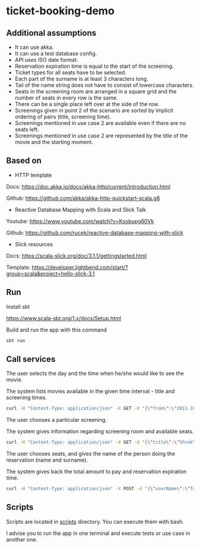 ticket-booking-demo
===================

Additional assumptions
----------------------

- It can use akka.
- It can use a test database config.
- API uses ISO date format.
- Reservation expiration time is equal to the start of the screening.
- Ticket types for all seats have to be selected.
- Each part of the surname is at least 3 characters long.
- Tail of the name string does not have to consist of lowercase characters.
- Seats in the screening room are arranged in a square grid and the number of seats in every row is the same.
- There can be a single place left over at the side of the row.
- Screenings given in point 2 of the scenario are sorted by implicit ordering of pairs (title, screening time).
- Screenings mentioned in use case 2 are available even if there are no seats left.
- Screenings mentioned in use case 2 are represented by the title of the movie and the starting moment.

Based on
--------

- HTTP template

Docs: <https://doc.akka.io/docs/akka-http/current/introduction.html>

Github: <https://github.com/akka/akka-http-quickstart-scala.g8>

- Reactive Database Mapping with Scala and Slick Talk

Youtube: <https://www.youtube.com/watch?v=Ksobupg60Vk>

Github: <https://github.com/rucek/reactive-database-mapping-with-slick>

- Slick resources

Docs: <https://scala-slick.org/doc/3.1.1/gettingstarted.html>

Template: <https://developer.lightbend.com/start/?group=scala&project=hello-slick-3.1>

<!-- Pipe to self pattern:

<https://doc.akka.io/docs/akka/current/typed/interaction-patterns.html#send-future-result-to-self> -->

Run
---

Install sbt

<https://www.scala-sbt.org/1.x/docs/Setup.html>

Build and run the app with this command

```bash
sbt run
```

Call services
-------------

The user selects the day and the time when he/she would like to see the movie.

The system lists movies available in the given time interval - title and screening
times.

```bash
curl -H "Content-Type: application/json" -X GET -d "{\"from\":\"2011-10-05T14:48:00.000Z\",\"to\":\"2021-10-05T14:48:00.000Z\"}" http://localhost:8080/movie
```

The user chooses a particular screening.

The system gives information regarding screening room and available seats.

```bash
curl -H "Content-Type: application/json" -X GET -d "{\"title\":\"Shrek\",\"start\":\"2021-06-01T18:30:00.000Z\"}" http://localhost:8080/screening
```

The user chooses seats, and gives the name of the person doing the reservation
(name and surname).

The system gives back the total amount to pay and reservation expiration time.

```bash
curl -H "Content-Type: application/json" -X POST -d "{\"userName\":\"Tomasz\",\"userSurname\":\"Zieliński\",\"seats\":[{\"rowNo\":1,\"seatNo\":2}],\"screening\":{\"title\":\"Shrek\",\"start\":\"2021-06-01T18:30:00.000Z\",\"room\":1},\"tickets\":{\"adultTickets\":1,\"studentTickets\":0,\"childTickets\":0}}" http://localhost:8080/reservation
```

Scripts
-------

Scripts are located in [scripts](scripts) directory.
You can execute them with bash.

I advise you to run the app in one terminal and execute tests or use case in another one.
